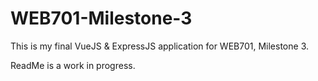 # WEB701-Milestone-3
This is my final VueJS &amp; ExpressJS application for WEB701, Milestone 3.

ReadMe is a work in progress.

